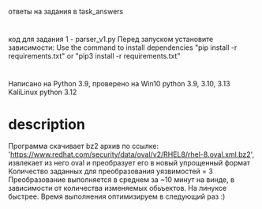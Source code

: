 ответы на задания в task_answers

#
код для задания 1 - parser_v1.py
Перед запуском установите зависимости:
 Use the command to install dependencies "pip install -r requirements.txt" or 
"pip3 install -r requirements.txt"

#
Написано на Python 3.9,
проверено на Win10 python 3.9, 3.10, 3.13
             KaliLinux python 3.12

# description
Программа скачивает bz2 архив по ссылке: 'https://www.redhat.com/security/data/oval/v2/RHEL8/rhel-8.oval.xml.bz2', извлекает из него oval и преобразует его в новый упрощенный формат
Количество заданных для преобразования уязвимостей = 3
Преобразование выполняется в среднем за ~10 минут на винде, в зависимости от количества изменяемых обьъектов. На линуксе быстрее. Время выполнения оптимизируем в следующий раз :)
